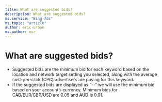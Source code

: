 ```yaml
---
title: What are suggested bids?
description: What are suggested bids?
ms.service: "Bing-Ads"
ms.topic: "article"
author: eric-urban
ms.author: eur
---
```


# What are suggested bids?

- Suggested bids are the minimum bid for each keyword based on the location and network target setting you selected, along with the average cost-per-click (CPC) advertisers are paying for this keyword.
- If the suggested bids are displayed as “--“ we will use the minimum bid based on your account’s currency. Minimum bids for CAD/EUR/GBP/USD are 0.05 and AUD is 0.01.


